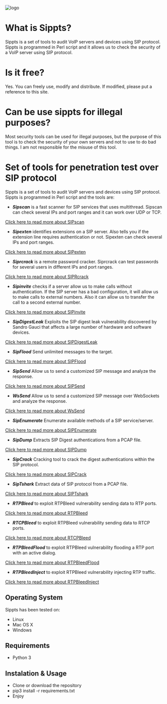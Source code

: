 ![logo](http://blog.pepelux.org/wp-content/uploads/logo-de-sippts.png)


# What is Sippts? #

Sippts is a set of tools to audit VoIP servers and devices using SIP protocol. Sippts is programmed in Perl script and it allows us to check the security of a VoIP server using SIP protocol.

# Is it free? #

Yes. You can freely use, modify and distribute. If modified, please put a reference to this site.

# Can be use sippts for illegal purposes? #

Most security tools can be used for illegal purposes, but the purpose of this tool is to check the security of your own servers and not to use to do bad things. I am not responsible for the misuse of this tool.

# Set of tools for penetration test over SIP protocol #

Sippts is a set of tools to audit VoIP servers and devices using SIP protocol. Sippts is programmed in Perl script and the tools are:
  * _**Sipscan**_ is a fast scanner for SIP services that uses multithread. Sipscan can check several IPs and port ranges and it can work over UDP or TCP.

[Click here to read more about SIPscan](https://github.com/Pepelux/sippts/wiki/SIPscan)

  * _**Sipexten**_ identifies extensions on a SIP server. Also tells you if the extension line requires authentication or not. Sipexten can check several IPs and port ranges.

[Click here to read more about SIPexten](https://github.com/Pepelux/sippts/wiki/SIPexten)

  * _**Siprcrack**_ is a remote password cracker. Siprcrack can test passwords for several users in different IPs and port ranges.

[Click here to read more about SIPRcrack](https://github.com/Pepelux/sippts/wiki/SIPRCrack)

  * _**Sipinvite**_ checks if a server allow us to make calls without authentication. If the SIP server has a bad configuration, it will allow us to make calls to external numbers. Also it can allow us to transfer the call to a second external number.

[Click here to read more about SIPinvite](https://github.com/Pepelux/sippts/wiki/SIPinvite)

  * _**SipDigestLeak**_ Exploits the SIP digest leak vulnerability discovered by Sandro Gauci that affects a large number of hardware and software devices.

[Click here to read more about SIPDigestLeak](https://github.com/Pepelux/sippts/wiki/SIPDigestLeak)

  * _**SipFlood**_ Send unlimited messages to the target.

[Click here to read more about SIPFlood](https://github.com/Pepelux/sippts/wiki/SIPFlood)

  * _**SipSend**_ Allow us to send a customized SIP message and analyze the response.

[Click here to read more about SIPSend](https://github.com/Pepelux/sippts/wiki/SIPSend)

  * _**WsSend**_ Allow us to send a customized SIP message over WebSockets and analyze the response.

[Click here to read more about WsSend](https://github.com/Pepelux/sippts/wiki/WsSend)

  * _**SipEnumerate**_ Enumerate available methods of a SIP service/server.

[Click here to read more about SIPEnumerate](https://github.com/Pepelux/sippts/wiki/SIPEnumerate)

  * _**SipDump**_ Extracts SIP Digest authentications from a PCAP file.

[Click here to read more about SIPDump](https://github.com/Pepelux/sippts/wiki/SIPDump)

  * _**SipCrack**_ Cracking tool to crack the digest authentications within the SIP protocol.

[Click here to read more about SIPCrack](https://github.com/Pepelux/sippts/wiki/SIPCrack)

  * _**SipTshark**_ Extract data of SIP protocol from a PCAP file.

[Click here to read more about SIPTshark](https://github.com/Pepelux/sippts/wiki/SIPTshark)

  * _**RTPBleed**_ to exploit RTPBleed vulnerability sending data to RTP ports.

[Click here to read more about RTPBleed](https://github.com/Pepelux/sippts/wiki/RTPBleed)

  * _**RTCPBleed**_ to exploit RTPBleed vulnerability sending data to RTCP ports.

[Click here to read more about RTCPBleed](https://github.com/Pepelux/sippts/wiki/RTCPBleed)

  * _**RTPBleedFlood**_ to exploit RTPBleed vulnerability flooding a RTP port with an active dialog.

[Click here to read more about RTPBleedFlood](https://github.com/Pepelux/sippts/wiki/RTPBleedFlood)

* _**RTPBleedInject**_ to exploit RTPBleed vulnerability injecting RTP traffic.

[Click here to read more about RTPBleedInject](https://github.com/Pepelux/sippts/wiki/RTPBleedInject)

## Operating System ##
Sippts has been tested on:
  * Linux
  * Mac OS X
  * Windows

## Requirements ##
  * Python 3
  
## Instalation & Usage ##
  * Clone or download the repository
  * pip3 install -r requirements.txt
  * Enjoy
